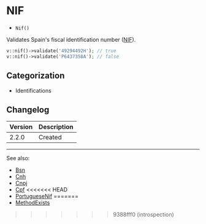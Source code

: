 # NIF

- `Nif()`

Validates Spain's fiscal identification number ([NIF](https://es.wikipedia.org/wiki/N%C3%BAmero_de_identificaci%C3%B3n_fiscal)).

```php
v::nif()->validate('49294492H'); // true
v::nif()->validate('P6437358A'); // false
```

## Categorization

- Identifications

## Changelog

Version | Description
--------|-------------
  2.2.0 | Created

***
See also:

- [Bsn](Bsn.md)
- [Cnh](Cnh.md)
- [Cnpj](Cnpj.md)
- [Cpf](Cpf.md)
<<<<<<< HEAD
- [PortugueseNif](PortugueseNif.md)
=======
- [MethodExists](MethodExists.md)
>>>>>>> 9388fff0 (introspection)
